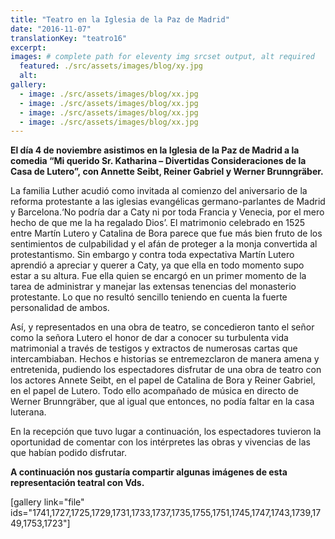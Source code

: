 ```yaml
---
title: "Teatro en la Iglesia de la Paz de Madrid"
date: "2016-11-07"
translationKey: "teatro16"
excerpt:
images: # complete path for eleventy img srcset output, alt required
  featured: ./src/assets/images/blog/xy.jpg
  alt:
gallery:
  - image: ./src/assets/images/blog/xx.jpg
  - image: ./src/assets/images/blog/xx.jpg
  - image: ./src/assets/images/blog/xx.jpg
  - image: ./src/assets/images/blog/xx.jpg
---
```


**El día 4 de noviembre asistimos en la Iglesia de la Paz de Madrid a la comedia “Mi querido Sr. Katharina – Divertidas Consideraciones de la Casa de Lutero”, con Annette Seibt, Reiner Gabriel y Werner Brunngräber.**

La familia Luther acudió como invitada al comienzo del aniversario de la reforma protestante a las iglesias evangélicas germano-parlantes de Madrid y Barcelona.‘No podría dar a Caty ni por toda Francia y Venecia, por el mero hecho de que me la ha regalado Dios’. El matrimonio celebrado en 1525 entre Martín Lutero y Catalina de Bora parece que fue más bien fruto de los sentimientos de culpabilidad y el afán de proteger a la monja convertida al protestantismo. Sin embargo y contra toda expectativa Martín Lutero aprendió a apreciar y querer a Caty, ya que ella en todo momento supo estar a su altura. Fue ella quien se encargó en un primer momento de la tarea de administrar y manejar las extensas tenencias del monasterio protestante. Lo que no resultó sencillo teniendo en cuenta la fuerte personalidad de ambos.

Así, y representados en una obra de teatro, se concedieron tanto el señor como la señora Lutero el honor de dar a conocer su turbulenta vida matrimonial a través de testigos y extractos de numerosas cartas que intercambiaban. Hechos e historias se entremezclaron de manera amena y entretenida, pudiendo los espectadores disfrutar de una obra de teatro con los actores Annete Seibt, en el papel de Catalina de Bora y Reiner Gabriel, en el papel de Lutero. Todo ello acompañado de música en directo de Werner Brunngräber, que al igual que entonces, no podía faltar en la casa luterana.

En la recepción que tuvo lugar a continuación, los espectadores tuvieron la oportunidad de comentar con los intérpretes las obras y vivencias de las que habían podido disfrutar.

**A continuación nos gustaría compartir algunas imágenes de esta representación teatral con Vds.**

\[gallery link="file" ids="1741,1727,1725,1729,1731,1733,1737,1735,1755,1751,1745,1747,1743,1739,1749,1753,1723"\]
